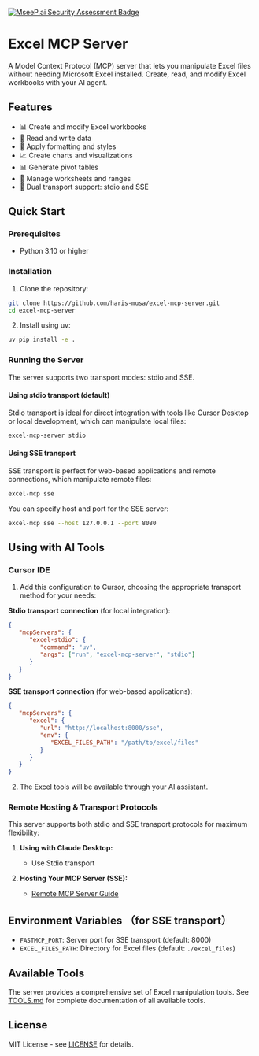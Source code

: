 [![MseeP.ai Security Assessment Badge](https://mseep.net/pr/haris-musa-excel-mcp-server-badge.png)](https://mseep.ai/app/haris-musa-excel-mcp-server)

# Excel MCP Server

A Model Context Protocol (MCP) server that lets you manipulate Excel files without needing Microsoft Excel installed. Create, read, and modify Excel workbooks with your AI agent.

## Features

- 📊 Create and modify Excel workbooks
- 📝 Read and write data
- 🎨 Apply formatting and styles
- 📈 Create charts and visualizations
- 📊 Generate pivot tables
- 🔄 Manage worksheets and ranges
- 🔌 Dual transport support: stdio and SSE

## Quick Start

### Prerequisites

- Python 3.10 or higher

### Installation

1. Clone the repository:
```bash
git clone https://github.com/haris-musa/excel-mcp-server.git
cd excel-mcp-server
```

2. Install using uv:
```bash
uv pip install -e .
```

### Running the Server

The server supports two transport modes: stdio and SSE.

#### Using stdio transport (default)

Stdio transport is ideal for direct integration with tools like Cursor Desktop or local development, which can manipulate local files:

```bash
excel-mcp-server stdio
```

#### Using SSE transport

SSE transport is perfect for web-based applications and remote connections, which manipulate remote files:

```bash
excel-mcp sse
```

You can specify host and port for the SSE server:

```bash
excel-mcp sse --host 127.0.0.1 --port 8080
```

## Using with AI Tools

### Cursor IDE

1. Add this configuration to Cursor, choosing the appropriate transport method for your needs:

**Stdio transport connection** (for local integration):
```json
{
   "mcpServers": {
      "excel-stdio": {
         "command": "uv",
         "args": ["run", "excel-mcp-server", "stdio"]
      }
   }
}
```

**SSE transport connection** (for web-based applications):
```json
{
   "mcpServers": {
      "excel": {
         "url": "http://localhost:8000/sse",
         "env": {
            "EXCEL_FILES_PATH": "/path/to/excel/files"
         }
      }
   }
}
```

2. The Excel tools will be available through your AI assistant.

### Remote Hosting & Transport Protocols

This server supports both stdio and SSE transport protocols for maximum flexibility:

1. **Using with Claude Desktop:**
   - Use Stdio transport

2. **Hosting Your MCP Server (SSE):**
   - [Remote MCP Server Guide](https://developers.cloudflare.com/agents/guides/remote-mcp-server/)

## Environment Variables （for SSE transport）

- `FASTMCP_PORT`: Server port for SSE transport (default: 8000)
- `EXCEL_FILES_PATH`: Directory for Excel files (default: `./excel_files`)

## Available Tools

The server provides a comprehensive set of Excel manipulation tools. See [TOOLS.md](TOOLS.md) for complete documentation of all available tools.

## License

MIT License - see [LICENSE](LICENSE) for details.
